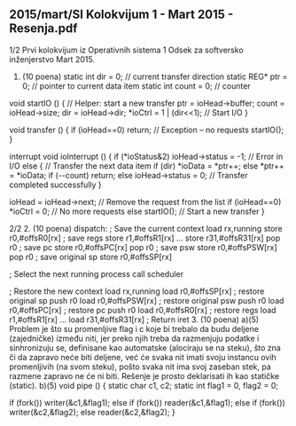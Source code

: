2015/mart/SI Kolokvijum 1 - Mart 2015 - Resenja.pdf
--------------------------------------------------------------------------------


1/2
Prvi kolokvijum iz Operativnih sistema 1
Odsek za softversko inženjerstvo
Mart 2015.
1. (10 poena)
static int dir = 0;   // current transfer direction
static REG* ptr = 0;  // pointer to current data item
static int count = 0; // counter

void startIO () { // Helper: start a new transfer
  ptr = ioHead->buffer;
  count = ioHead->size;
  dir = ioHead->dir;
  *ioCtrl = 1 | (dir<<1); // Start I/O
}

void transfer () {
  if (ioHead==0) return; // Exception – no requests
  startIO();
}

interrupt void ioInterrupt () {
  if (*ioStatus&2)
    ioHead->status = -1;  // Error in I/O
  else {  // Transfer the next data item
    if (dir)
      *ioData = *ptr++;
    else
      *ptr++ = *ioData;
    if (--count)
      return;
    else
      ioHead->status = 0;  // Transfer completed successfully
  }

  ioHead = ioHead->next; // Remove the request from the list
  if (ioHead==0)
    *ioCtrl = 0; // No more requests
  else
    startIO();  // Start a new transfer
}

2/2
2. (10 poena)
dispatch:   ; Save the current context
load rx,running
store r0,#offsR0[rx] ; save regs
store r1,#offsR1[rx]
...
store r31,#offsR31[rx]
pop r0 ; save pc
store r0,#offsPC[rx]
pop r0 ; save psw
store r0,#offsPSW[rx]
pop r0 ; save original sp
store r0,#offsSP[rx]

; Select the next running process
call scheduler

; Restore the new context
load rx,running
load r0,#offsSP[rx] ; restore original sp
push r0
load r0,#offsPSW[rx] ; restore original psw
push r0
load r0,#offsPC[rx] ; restore pc
push r0
load r0,#offsR0[rx] ; restore regs
load r1,#offsR1[rx]
...
load r31,#offsR31[rx]
; Return
iret
3. (10 poena)
a)(5) Problem je što su promenljive flag i c koje bi trebalo da budu deljene (zajedničke)
između niti, jer preko njih treba da razmenjuju podatke i sinhronizuju se, definisane kao
automatske (alociraju se na steku), što zna
či da zapravo neće biti deljene, već će svaka nit
imati svoju instancu ovih promenljivih (na svom steku), pošto svaka nit ima svoj zaseban
stek, pa razmene zapravo ne
će ni biti. Rešenje je prosto deklarisati ih kao statičke (static).
b)(5)
void pipe () {
  static char c1, c2;
  static int flag1 = 0, flag2 = 0;

  if (fork())
    writer(&c1,&flag1);
  else
    if (fork())
      reader(&c1,&flag1);
    else
      if (fork())
        writer(&c2,&flag2);
      else
        reader(&c2,&flag2);
}
